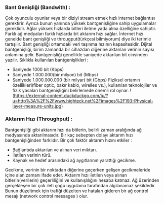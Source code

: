 ### Bant Genişliği (Bandwith) :
Çok oyunculu oyunlar veya bir diziyi stream etmek hızlı internet bağlantısı gerektirir. Ayrıca bunun yanında yüksek bantgenişliğine sahip uygulamalar gereklidir. Ağlar yüksek hızlarda bitleri iletme yada alma özelliğine sahiptir. Farklı ağ medyaları farklı hızlarda bit aktarım hızı sağlar. İnternet hızı genelde bant genişliği ve througput(türkçesi bilmiyorum) diye iki terimle tartışılır. Bant genişliği ortamdaki veri taşınma hızının kapasitesidir. Dijital bantgenişliği, birim zamanda bir cihazdan diğerine aktarılan verinin sayısı anlamına gelir. Bantgenişliği genellikle saniyede aktarılan bit cinsinden yazılır. Sıklıkla kullanılan bantgenişlikleri : 
* Saniyede 1000 bit (Kbps)
* Saniyede 1.000.000(bir milyon) bit (Mbps)
* Saniyede 1.000.000.000 (bir milyar) bit (Gbps)
Fiziksel ortamın özellikleri(fiber optic, bakır kablo, wirelles vs.), kullanılan teknolojiler ve fizik yasaları bantgenişliğini belirlemede önemli rol oynar.
!(https://external-content.duckduckgo.com/iu/?u=http%3A%2F%2Fwww.highteck.net%2Fimages%2F193-Physical-layer-measure-units.jpg)

### Aktarım Hızı (Throughput) : 
Bantgenişliği gibi aktarım hızı da bitlerin, belirli zaman aralığında ağ medyasında aktarılmasıdır. Bir kaç sebepten dolayı aktarım hızı bantgenişliğinden farklıdır. Bir çok faktör aktarım hızını etkiler : 
* Bağlantıda aktarılan ve alınan veri miktarı.
* İletilen verinin türü.
* Kaynak ve hedef arasındaki ağ aygıtlarının yarattığı gecikme.

Gecikme, verinin bir noktadan diğerine geçerken gelişen gecikmeleride içine alan zamanı ifade eder.
Aktarım hızı iletilen veya alınan bitlerin(verilerin) geçerliliğini ve kullanışlılığını hesaba katmaz. Ağ üzerinden gerçekleşen bir çok ileti çoğu uygulama tarafından algılanamaz şekildedir. Bunun düzeltmek için trafiği düzelten ve hataları gideren bir ağ control mesajı (network control messages ) olur.